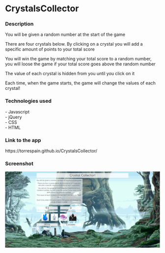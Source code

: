 # CrystalsCollector

<h3>Description</h3>
You will be given a random number at the start of the game

There are four crystals below. By clicking on a crystal you will add a specific amount of points to your total score

You will win the game by matching your total score to a random number, you will loose the game if your total score goes above the random number

The value of each crystal is hidden from you until you click on it

Each time, when the game starts, the game will change the values of each crystal!

<h3>Technologies used</h3>
- Javascript <br>
- jQuery <br>
- CSS<br>
- HTML


<h3>Link to the app</h3>
https://torrespain.github.io/CrystalsCollector/

<h3>Screenshot</h3>
<img src=assets/images/Capture.jpg>